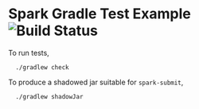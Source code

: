 # Spark Gradle Test Example ![Build Status](https://travis-ci.org/punya/spark-gradle-test-example.svg?branch=develop)

To run tests,

```
  ./gradlew check
```

To produce a shadowed jar suitable for `spark-submit`,

```
  ./gradlew shadowJar
```

